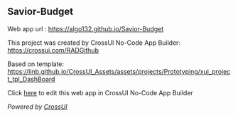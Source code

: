 ## Savior-Budget
Web app url : https://algo132.github.io/Savior-Budget

This project was created by CrossUI No-Code App Builder: https://crossui.com/RADGithub

Based on template: https://linb.github.io/CrossUI_Assets/assets/projects/Prototyping/xui_project_tpl_DashBoard

Click [here](https://crossui.com/RADGithub/#!from=github&owner=algo132&repo=Savior-Budget) to edit this web app in CrossUI No-Code App Builder

<i>Powered by [CrossUI](https://crossui.com)</i>
